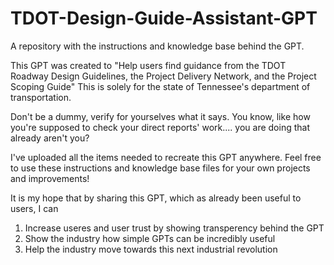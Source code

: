 # TDOT-Design-Guide-Assistant-GPT
A repository with the instructions and knowledge base behind the GPT.

This GPT was created to "Help users find guidance from the TDOT Roadway Design Guidelines, the Project Delivery Network, and the Project Scoping Guide"
This is solely for the state of Tennessee's department of transportation. 

Don't be a dummy, verify for yourselves what it says. You know, like how you're supposed to check your direct reports' work.... you are doing that already aren't you?

I've uploaded all the items needed to recreate this GPT anywhere. Feel free to use these instructions and knowledge base files for your own projects and improvements!

It is my hope that by sharing this GPT, which as already been useful to users, I can
1. Increase useres and user trust by showing transperency behind the GPT
2. Show the industry how simple GPTs can be incredibly useful
3. Help the industry move towards this next industrial revolution
